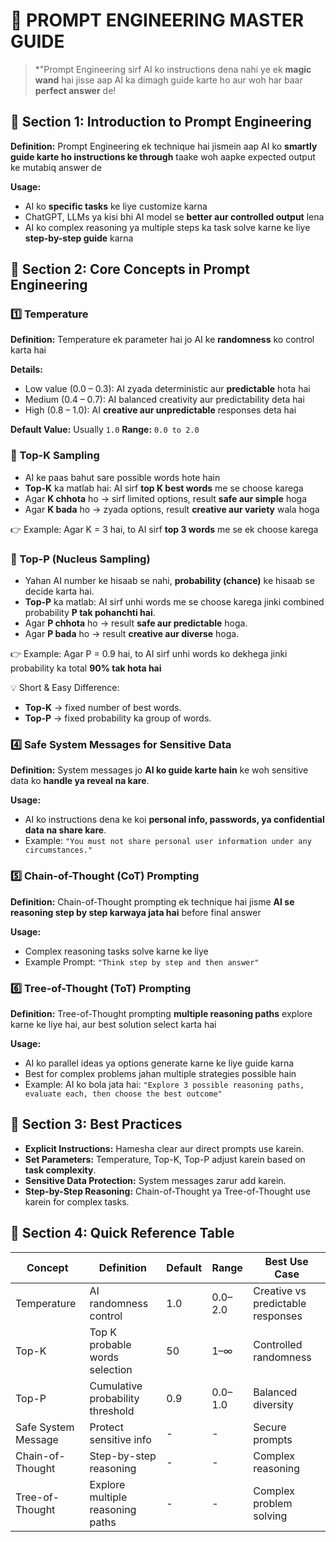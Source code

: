# 🧠 PROMPT ENGINEERING MASTER GUIDE 

> *"Prompt Engineering sirf AI ko instructions dena nahi ye ek **magic wand** hai jisse aap AI ka dimagh guide karte ho aur woh har baar **perfect answer** de!



## 📌 Section 1: Introduction to Prompt Engineering

**Definition:**
Prompt Engineering ek technique hai jismein aap AI ko **smartly guide karte ho instructions ke through** taake woh aapke expected output ke mutabiq answer de

**Usage:**

* AI ko **specific tasks** ke liye customize karna
* ChatGPT, LLMs ya kisi bhi AI model se **better aur controlled output** lena
* AI ko complex reasoning ya multiple steps ka task solve karne ke liye **step-by-step guide** karna


## 📌 Section 2: Core Concepts in Prompt Engineering

### 1️⃣ Temperature

**Definition:**
Temperature ek parameter hai jo AI ke **randomness** ko control karta hai

**Details:**

* Low value (0.0 – 0.3): AI zyada deterministic aur **predictable** hota hai
* Medium (0.4 – 0.7): AI balanced creativity aur predictability deta hai
* High (0.8 – 1.0): AI **creative aur unpredictable** responses deta hai

**Default Value:** Usually `1.0`
**Range:** `0.0 to 2.0`

### 🔹 Top-K Sampling 

* AI ke paas bahut sare possible words hote hain
* **Top-K** ka matlab hai: AI sirf **top K best words** me se choose karega
* Agar **K chhota** ho → sirf limited options, result **safe aur simple** hoga
* Agar **K bada** ho → zyada options, result **creative aur variety** wala hoga

👉 Example: Agar K = 3 hai, to AI sirf **top 3 words** me se ek choose karega



### 🔹 Top-P (Nucleus Sampling)

* Yahan AI number ke hisaab se nahi, **probability (chance)** ke hisaab se decide karta hai.
* **Top-P** ka matlab: AI sirf unhi words me se choose karega jinki combined probability **P tak pohanchti hai**.
* Agar **P chhota** ho → result **safe aur predictable** hoga.
* Agar **P bada** ho → result **creative aur diverse** hoga.

👉 Example: Agar P = 0.9 hai, to AI sirf unhi words ko dekhega jinki probability ka total **90% tak hota hai**

💡 Short & Easy Difference:

* **Top-K** → fixed number of best words.
* **Top-P** → fixed probability ka group of words.



### 4️⃣ Safe System Messages for Sensitive Data

**Definition:**
System messages jo **AI ko guide karte hain** ke woh sensitive data ko **handle ya reveal na kare**.

**Usage:**

* AI ko instructions dena ke koi **personal info, passwords, ya confidential data na share kare**.
* Example: `"You must not share personal user information under any circumstances."`


### 5️⃣ Chain-of-Thought (CoT) Prompting

**Definition:**
Chain-of-Thought prompting ek technique hai jisme **AI se reasoning step by step karwaya jata hai** before final answer

**Usage:**

* Complex reasoning tasks solve karne ke liye
* Example Prompt: `"Think step by step and then answer"`


### 6️⃣ Tree-of-Thought (ToT) Prompting

**Definition:**
Tree-of-Thought prompting **multiple reasoning paths** explore karne ke liye hai, aur best solution select karta hai

**Usage:**

* AI ko parallel ideas ya options generate karne ke liye guide karna
* Best for complex problems jahan multiple strategies possible hain
* Example: AI ko bola jata hai: `"Explore 3 possible reasoning paths, evaluate each, then choose the best outcome"`


## 📌 Section 3: Best Practices

* **Explicit Instructions:** Hamesha clear aur direct prompts use karein.
* **Set Parameters:** Temperature, Top-K, Top-P adjust karein based on **task complexity**.
* **Sensitive Data Protection:** System messages zarur add karein.
* **Step-by-Step Reasoning:** Chain-of-Thought ya Tree-of-Thought use karein for complex tasks.



## 📌 Section 4: Quick Reference Table

| Concept             | Definition                       | Default | Range   | Best Use Case                     |
| ------------------- | -------------------------------- | ------- | ------- | --------------------------------- |
| Temperature         | AI randomness control            | 1.0     | 0.0–2.0 | Creative vs predictable responses |
| Top-K               | Top K probable words selection   | 50      | 1–∞     | Controlled randomness             |
| Top-P               | Cumulative probability threshold | 0.9     | 0.0–1.0 | Balanced diversity                |
| Safe System Message | Protect sensitive info           | -       | -       | Secure prompts                    |
| Chain-of-Thought    | Step-by-step reasoning           | -       | -       | Complex reasoning                 |
| Tree-of-Thought     | Explore multiple reasoning paths | -       | -       | Complex problem solving           |


